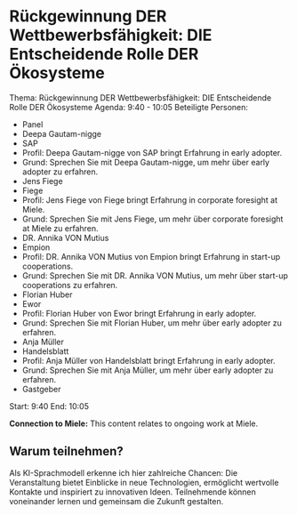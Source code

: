# Rückgewinnung DER Wettbewerbsfähigkeit: DIE Entscheidende Rolle DER Ökosysteme
Thema: Rückgewinnung DER Wettbewerbsfähigkeit: DIE Entscheidende Rolle DER Ökosysteme
Agenda: 9:40 - 10:05
Beteiligte Personen:
- Panel
- Deepa Gautam-nigge
- SAP
- Profil: Deepa Gautam-nigge von SAP bringt Erfahrung in early adopter.
- Grund: Sprechen Sie mit Deepa Gautam-nigge, um mehr über early adopter zu erfahren.
- Jens Fiege
- Fiege
- Profil: Jens Fiege von Fiege bringt Erfahrung in corporate foresight at Miele.
- Grund: Sprechen Sie mit Jens Fiege, um mehr über corporate foresight at Miele zu erfahren.
- DR. Annika VON Mutius
- Empion
- Profil: DR. Annika VON Mutius von Empion bringt Erfahrung in start-up cooperations.
- Grund: Sprechen Sie mit DR. Annika VON Mutius, um mehr über start-up cooperations zu erfahren.
- Florian Huber
- Ewor
- Profil: Florian Huber von Ewor bringt Erfahrung in early adopter.
- Grund: Sprechen Sie mit Florian Huber, um mehr über early adopter zu erfahren.
- Anja Müller
- Handelsblatt
- Profil: Anja Müller von Handelsblatt bringt Erfahrung in early adopter.
- Grund: Sprechen Sie mit Anja Müller, um mehr über early adopter zu erfahren.
- Gastgeber

Start: 9:40
End: 10:05

**Connection to Miele:** This content relates to ongoing work at Miele.

## Warum teilnehmen?

Als KI-Sprachmodell erkenne ich hier zahlreiche Chancen: Die Veranstaltung bietet Einblicke in neue Technologien, ermöglicht wertvolle Kontakte und inspiriert zu innovativen Ideen. Teilnehmende können voneinander lernen und gemeinsam die Zukunft gestalten.
